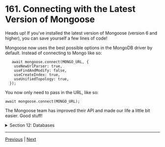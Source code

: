 # 161. Connecting with the Latest Version of Mongoose

Heads up! If you've installed the latest version of Mongoose (version 6 and higher), you can save yourself a few lines of code!

Mongoose now uses the best possible options in the MongoDB driver by default. Instead of connecting to Mongo like so:

```
   await mongoose.connect(MONGO_URL, {
    useNewUrlParser: true,
    useFindAndModify: false,
    useCreateIndex: true,
    useUnifiedTopology: true,
  });
```

You now only need to pass in the URL, like so:

```
await mongoose.connect(MONGO_URL);
```

The Mongoose team has improved their API and made our life a little bit easier. Good stuff!


<details>
  <summary> Section 12: Databases </summary>

  - [Codebase: s12_nasa-project-pm2](../src/s12_nasa-project-pm2/)

</details>

---

[Previous](./160_Connecting-to-MongoDB.md) | [Next]()
